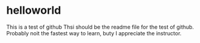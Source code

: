 # helloworld
This is a test of github
Thsi should be the readme file for the test of github. Probably noit the fastest way to learn, buty I appreciate the instructor.
